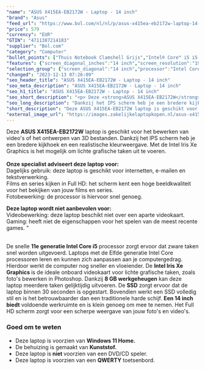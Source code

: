 ```yaml
---
"name": "ASUS X415EA-EB2172W - Laptop - 14 inch"
"brand": "Asus"
"feed_url": "https://www.bol.com/nl/nl/p/asus-x415ea-eb2172w-laptop-14-inch/9300000149691382"
"price": 579
"currency": "EUR"
"GTIN": "4711387214183"
"supplier": "Bol.com"
"category": "Computer"
"bullet_points": ["Thuis Notebook Clamshell Grijs","Intel® Core™ i5 i5-1135G7","35,6 cm (14\") Full HD 1920 x 1080 Pixels IPS LED backlight 16:9","8 GB DDR4-SDRAM 2 x 4 GB","512 GB SSD","Intel Iris Xe Graphics","Wi-Fi 5 (802.11ac) Bluetooth 4.1","Lithium-Ion (Li-Ion) 37 Wh 45 W","Windows 11 Home 64-bit"]
"features": {"screen_diagonal_inches":"14 inch","screen_resolution":"1920 x 1080 Pixels","processor_family":"Intel® Core™ i5","memory_size":"8 GB","memory_type":"DDR4-SDRAM","total_storage_space":"512 GB","operating_system":"Windows 11 Home","battery_capacity":"37 Wh","width":"325,4 mm","depth":"216 mm","height":"19,9 mm","weight":"1,45 kg","graphics_card":"Intel Iris Xe Graphics"}
"selection_group": {"screen_diagonal":"14 inch","processor":"Intel Core i5","changed_price_past_3_days":false}
"changed": "2023-12-13 07:26:09"
"seo_header_title": "ASUS X415EA-EB2172W - Laptop - 14 inch"
"seo_meta_description": "ASUS X415EA-EB2172W - Laptop - 14 inch"
"seo_h1_title": "ASUS X415EA-EB2172W - Laptop - 14 inch"
"seo_short_description": "<p> Deze <strong>ASUS X415EA-EB2172W</strong> laptop is geschikt voor het bewerken van video's of het ontwerpen van 3D bestanden."
"seo_long_description": "Dankzij het IPS scherm heb je een bredere kijkhoek en een realistische kleurweergave. Met de Intel Iris Xe Graphics is het mogelijk om lichte grafische taken uit te voeren. <br /><br /><strong>Onze specialist adviseert deze laptop voor:</strong><br />Dagelijks gebruik: deze laptop is geschikt voor internetten, e-mailen en tekstverwerking. <br />Films en series kijken in Full HD: het scherm kent een hoge beeldkwaliteit voor het bekijken van jouw films en series. <br />Fotobewerking: de processor is hiervoor snel genoeg. </p> <p> <strong>Deze laptop wordt niet aanbevolen voor:</strong><br />Videobewerking: deze laptop beschikt niet over een aparte videokaart. <br />Gaming: heeft niet de eigenschappen voor het spelen van de meest recente games. \" </p> <p> <br />De snelle <strong>11e generatie Intel Core i5</strong> processor zorgt ervoor dat zware taken snel worden uitgevoerd. Laptops met de Elfde generatie Intel Core processoren leren en kunnen zich aanpassen aan je computergedrag. Hierdoor werkt de computer nog sneller en vloeiender. De <strong>Intel Iris Xe Graphics </strong>is de ideale onboard videokaart voor lichte grafische taken, zoals foto's bewerken in Photoshop. Dankzij <strong>8 GB werkgeheugen</strong> kan deze laptop meerdere taken gelijktijdig uitvoeren. De <strong>SSD</strong> zorgt ervoor dat de laptop binnen 30 seconden is opgestart. Bovendien werkt een SSD volledig stil en is het betrouwbaarder dan een traditionele harde schijf. <strong>Een 14 inch biedt</strong> voldoende werkruimte en is klein genoeg om mee te nemen. Het Full HD scherm zorgt voor een scherpe weergave van jouw foto's en video's. </p> <p>  </p> <h3>Goed om te weten</h3> <p>  </p> <ul> <li>Deze laptop is voorzien van <strong>Windows 11 Home. </strong></li> <li>De behuizing is gemaakt van <strong>Kunststof. </strong></li> <li>Deze laptop is<strong> niet </strong>voorzien van een DVD/CD speler. </li> <li>Deze laptop is voorzien van een <strong>QWERTY</strong> toetsenbord. </li> </ul>"
"short_description": "Deze ASUS X415EA-EB2172W laptop is geschikt voor het bewerken van video's of het ontwerpen van 3D bestanden. Dankzij het IPS scherm heb je een bredere kijkhoek en een realistische kleurweergave. Met de Intel Iris Xe Graphics is het mogelijk om lichte grafische taken uit te voeren. Onze specialist adviseert deze laptop voor: Dagelijks gebruik: deze laptop is geschikt voor internetten, e-mailen en tekstverwerking. Films en series kijken in Full HD: het scherm kent een hoge beeldkwaliteit voor het bekijken van jouw films en series. Fotobewerking: de processor is hiervoor snel genoeg. Deze laptop wordt niet aanbevolen voor: Videobewerking: deze laptop beschikt niet over een aparte videokaart. Gaming: heeft niet de eigenschappen voor het spelen van de meest recente games. \" De snelle 11e generatie Intel Core i5 processor zorgt ervoor dat zware taken snel worden uitgevoerd. Laptops met de Elfde generatie Intel Core processoren leren en kunnen zich aanpassen aan je computergedrag. Hierdoor werkt de computer nog sneller en vloeiender. De Intel Iris Xe Graphics is de ideale onboard videokaart voor lichte grafische taken, zoals foto's bewerken in Photoshop. Dankzij 8 GB werkgeheugen kan deze laptop meerdere taken gelijktijdig uitvoeren. De SSD zorgt ervoor dat de laptop binnen 30 seconden is opgestart. Bovendien werkt een SSD volledig stil en is het betrouwbaarder dan een traditionele harde schijf. Een 14 inch biedt voldoende werkruimte en is klein genoeg om mee te nemen. Het Full HD scherm zorgt voor een scherpe weergave van jouw foto's en video's. Goed om te weten Deze laptop is voorzien van Windows 11 Home. De behuizing is gemaakt van Kunststof. Deze laptop is niet voorzien van een DVD/CD speler. Deze laptop is voorzien van een QWERTY toetsenbord."
"external_image_url": "https://images.zakelijkelaptopkopen.nl/asus-x415ea-eb2172w-laptop-14-inch.webp"
---
```


<p> Deze <strong>ASUS X415EA-EB2172W</strong> laptop is geschikt voor het bewerken van video's of het ontwerpen van 3D bestanden. Dankzij het IPS scherm heb je een bredere kijkhoek en een realistische kleurweergave. Met de Intel Iris Xe Graphics is het mogelijk om lichte grafische taken uit te voeren.<br /><br /><strong>Onze specialist adviseert deze laptop voor:</strong><br />Dagelijks gebruik: deze laptop is geschikt voor internetten, e-mailen en tekstverwerking.<br />Films en series kijken in Full HD: het scherm kent een hoge beeldkwaliteit voor het bekijken van jouw films en series.<br />Fotobewerking: de processor is hiervoor snel genoeg. </p> <p> <strong>Deze laptop wordt niet aanbevolen voor:</strong><br />Videobewerking: deze laptop beschikt niet over een aparte videokaart. <br />Gaming: heeft niet de eigenschappen voor het spelen van de meest recente games. " </p> <p> <br />De snelle <strong>11e generatie Intel Core i5</strong> processor zorgt ervoor dat zware taken snel worden uitgevoerd. Laptops met de Elfde generatie Intel Core processoren leren en kunnen zich aanpassen aan je computergedrag. Hierdoor werkt de computer nog sneller en vloeiender. De <strong>Intel Iris Xe Graphics </strong>is de ideale onboard videokaart voor lichte grafische taken, zoals foto's bewerken in Photoshop. Dankzij <strong>8 GB werkgeheugen</strong> kan deze laptop meerdere taken gelijktijdig uitvoeren. De <strong>SSD</strong> zorgt ervoor dat de laptop binnen 30 seconden is opgestart. Bovendien werkt een SSD volledig stil en is het betrouwbaarder dan een traditionele harde schijf. <strong>Een 14 inch biedt</strong> voldoende werkruimte en is klein genoeg om mee te nemen. Het Full HD scherm zorgt voor een scherpe weergave van jouw foto's en video's. </p> <p>   </p> <h3>Goed om te weten</h3> <p>   </p> <ul> <li>Deze laptop is voorzien van <strong>Windows 11 Home.</strong></li> <li>De behuizing is gemaakt van <strong>Kunststof.</strong></li> <li>Deze laptop is<strong> niet </strong>voorzien van een DVD/CD speler.</li> <li>Deze laptop is voorzien van een <strong>QWERTY</strong> toetsenbord.</li> </ul>